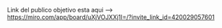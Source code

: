 Link del publico objetivo esta aqui --> https://miro.com/app/board/uXjVOJXXj1I=/?invite_link_id=420029057601